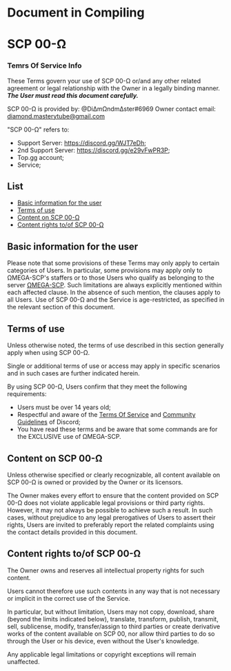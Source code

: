 # **Document in Compiling**
# SCP 00-Ω
### Temrs Of Service Info
These Terms govern your use of SCP 00-Ω or/and any other related agreement or legal relationship with the Owner in a legally binding manner.
***The User must read this document carefully.***

SCP 00-Ω is provided by: @DiΔmΩndmΔster#6969
Owner contact email: diamond.masterytube@gmail.com

"SCP 00-Ω" refers to:
- Support Server: https://discord.gg/WJT7eDh;
- 2nd Support Server: https://discord.gg/e29vFwPR3P;
- Top.gg account;
- Service;

## List
- [Basic information for the user](https://github.com/IlDiamante/SCP00/blob/main/TermsOfService.md#basic-information-for-the-user)
- [Terms of use](https://github.com/IlDiamante/SCP00/blob/main/TermsOfService.md#terms-of-use)
- [Content on SCP 00-Ω](https://github.com/IlDiamante/SCP00/blob/main/TermsOfService.md#content-on-scp-00-%CF%89)
- [Content rights to/of SCP 00-Ω](https://github.com/IlDiamante/SCP00/blob/main/TermsOfService.md#content-rights-toof-scp-00-%CF%89)

## Basic information for the user
Please note that some provisions of these Terms may only apply to certain categories of Users. In particular, some provisions may apply only to ΩMEGA-SCP's staffers or to those Users who qualify as belonging to the server [ΩMEGA-SCP](https://discord.gg/WJT7eDh). Such limitations are always explicitly mentioned within each affected clause. In the absence of such mention, the clauses apply to all Users. Use of SCP 00-Ω and the Service is age-restricted, as specified in the relevant section of this document.

## Terms of use
Unless otherwise noted, the terms of use described in this section generally apply when using SCP 00-Ω.

Single or additional terms of use or access may apply in specific scenarios and in such cases are further indicated herein.

By using SCP 00-Ω, Users confirm that they meet the following requirements:

- Users must be over 14 years old;
- Respectful and aware of the [Terms Of Service](https://discord.com/terms) and [Community Guidelines](https://discord.com/guidelines) of Discord;
- You have read these terms and be aware that some commands are for the EXCLUSIVE use of ΩMEGA-SCP.

## Content on SCP 00-Ω
Unless otherwise specified or clearly recognizable, all content available on SCP 00-Ω is owned or provided by the Owner or its licensors.

The Owner makes every effort to ensure that the content provided on SCP 00-Ω does not violate applicable legal provisions or third party rights. However, it may not always be possible to achieve such a result.
In such cases, without prejudice to any legal prerogatives of Users to assert their rights, Users are invited to preferably report the related complaints using the contact details provided in this document.

## Content rights to/of SCP 00-Ω
The Owner owns and reserves all intellectual property rights for such content.

Users cannot therefore use such contents in any way that is not necessary or implicit in the correct use of the Service.

In particular, but without limitation, Users may not copy, download, share (beyond the limits indicated below), translate, transform, publish, transmit, sell, sublicense, modify, transfer/assign to third parties or create derivative works of the content available on SCP 00, nor allow third parties to do so through the User or his device, even without the User's knowledge.

Any applicable legal limitations or copyright exceptions will remain unaffected.



